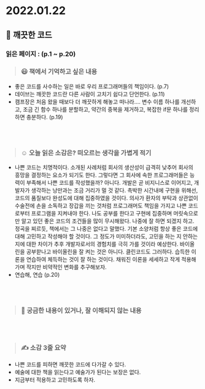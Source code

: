 # 2022.01.22

## 📗 깨끗한 코드

### 읽은 페이지 : (p.1 ~ p.20)

>### 😃 책에서 기억하고 싶은 내용 

- 좋은 코드를 사수하는 일은 바로 우리 프로그래머들의 책임이다. (p.7)
- 데이브는 깨끗한 코드란 다른 사람이 고치기 쉽다고 단언한다. (p.11)
- 캠프장은 처음 왔을 때보다 더 깨끗하게 해놓고 떠나라....
  변수 이름 하나를 개선하고, 조금 긴 함수 하나를 분할하고, 약간의 중복을 제거하고, 복잡한 if문 하나를 정리하면 충분하다. (p.19)

<br>

<br>

>### ☺️ 오늘 읽은 소감은? 떠오르는 생각을 가볍게 적기

- 나쁜 코드는 치명적이다. 소개된 사례처럼 회사의 생산성이 급격히 낮추어 회사의 흥망을 결정하는 요소가 되기도 한다. 그렇다면 그 회사에 속한 프로그래머들은 능력이 부족해서 나쁜 코드를 작성했을까? 아니다. 개발은 곧 비지니스로 이어지고, 개발자가 생각하는 낭만과는 조금 거리가 멀 것 같다. 촉박한 시간내에 구현을 위해선, 코드의 품질보다 완성도에 대해 집중하였을 것이다. 의사가 환자의 부탁과 상관없이 수술전에 손을 소독하고 장갑을 끼는 것처럼 프로그래머도 책임을 가지고 나쁜 코드로부터 프로그램을 지켜내야 한다. 나도 공부를 한다고 구현에 집중하며 머릿속으로만 알고 있던 좋은 코드의 조건들을 많이 무시해왔다. 나중에 잘 하면 되겠지 하고. 정곡을 찌르듯, 책에서는 그 나중은 없다고 말했다. 기본 소양처럼 항상 좋은 코드에 대해 고민하고 작성해야 할 것이다. 그 정도가 미미하더라도, 고민을 하는 지 안하는 지에 대한 차이가 추후 개발자로서의 경험치를 극히 가를 것이라 예상한다. 바이올린을 공부핟나고 바이올린을 잘 켜는 것은 아니다. 클린코드도 그러하다. 습득한 이론을 연습하여 체득하는 것이 잘 하는 것이다. 채워진 이론을 세세하고 작게 적용해가며 작지만 비약적인 변화를 추구해보자.
- 연습해, 연습 (p.20)

<br>

<br>

>### 🔎 궁금한 내용이 있거나, 잘 이해되지 않는 내용 

<br>

<br>

> ### ✍️  소감 3줄 요약 

- 나쁜 코드를 피하면 깨끗한 코드에 다가갈 수 있다.
- 예술에 대한 책을 읽는다고 예술가가 된다는 보장은 없다.
- 지금부터 적용하고 고민하도록 하자.